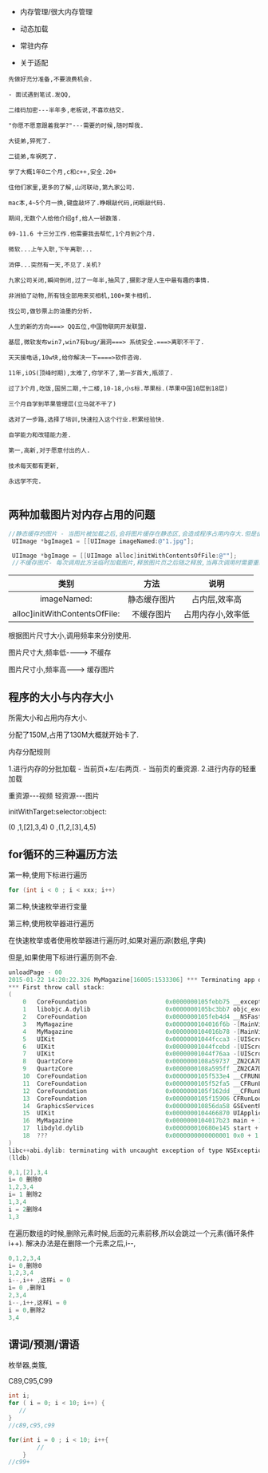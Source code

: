 - 内存管理/很大内存管理

- 动态加载

- 常驻内存

- 关于适配


```
先做好充分准备,不要浪费机会.

- 面试遇到笔试.发QQ,

二维码加密---半年多,老板说,不喜欢结交.

"你愿不愿意跟着我学?"---需要的时候,随时帮我.

大徒弟,猝死了.

二徒弟,车祸死了.

学了大概1年0二个月,c和c++,安全.20+

住他们家里,更多的了解,山河联动,第九家公司.

mac本,4~5个月一换,键盘敲坏了.睁眼敲代码,闭眼敲代码.

期间,无数个人给他介绍gf,给人一顿数落.

09-11.6 十三分工作.他需要我去帮忙,1个月到2个月.

微软...上午入职,下午离职...

消停...突然有一天,不见了.关机?

九家公司关闭,瞬间倒闭,过了一年半,抽风了,摄影才是人生中最有趣的事情.

非洲拍了动物,所有钱全部用来买相机,100+莱卡相机.

找公司,做钞票上的油墨的分析.

人生的新的方向===> QQ五位,中国物联网开发联盟.

基层,微软发布win7,win7有bug/漏洞===> 系统安全.===>离职不干了.

天天接电话,10w块,给你解决一下====>软件咨询.

11年,iOS(顶峰时期),太难了,你学不了,第一岁首大,瓶颈了. 

过了3个月,吃饭,国贸二期,十二楼,10-18,小s标.苹果标.(苹果中国10层到18层)

三个月自学到苹果管理层(立马就不干了)

选对了一步路,选择了培训,快速拉入这个行业.积累经验快.

自学能力和改错能力差.

第一,高新,对于愿意付出的人.

技术每天都有更新,

永远学不完.


```

## 两种加载图片对内存占用的问题

~~~objectivec
//静态缓存的图片 - 当图片被加载之后,会将图片缓存在静态区,会造成程序占用内存大.但是由于是缓存在静态区的图片,所以再次调用图片的时候,无需直接读取.(占内存,效率高)
 UIImage *bgImage1 = [[UIImage imageNamed:@"1.jpg"]; 

 UIImage *bgImage = [[UIImage alloc]initWithContentsOfFile:@""];
 //不缓存图片- 每次调用此方法临时加载图片,释放图片页之后随之释放,当再次调用时需要重新分配新内存以及加载图片(占用内存小,效率低)
~~~

| 类别 | 方法| 说明|
| :-------------: | :------------: |:------:|
| imageNamed: | 静态缓存图片| 占内层,效率高|
| alloc]initWithContentsOfFile: | 不缓存图片 | 占用内存小,效率低|

根据图片尺寸大小,调用频率来分别使用.

图片尺寸大,频率低----> 不缓存

图片尺寸小,频率高---> 缓存图片


## 程序的大小与内存大小

所需大小和占用内存大小.

分配了150M,占用了130M大概就开始卡了.

内存分配规则

1.进行内存的分批加载
	- 当前页+左/右两页.
	- 当前页的重资源.
2.进行内存的轻重加载


重资源---视频
轻资源---图片

initWithTarget:selector:object:


(0 ,1,[2],3,4)
0 ,(1,2,[3],4,5)



## for循环的三种遍历方法

第一种,使用下标进行遍历

~~~objectivec
for (int i < 0 ; i < xxx; i++)
~~~


第二种,快速枚举进行变量

第三种,使用枚举器进行遍历

在快速枚举或者使用枚举器进行遍历时,如果对遍历源(数组,字典)

但是,如果使用下标进行遍历则不会.

~~~objectivec
unloadPage - 00
2015-01-22 14:20:22.326 MyMagazine[16005:1533306] *** Terminating app due to uncaught exception 'NSGenericException', reason: '*** Collection <__NSArrayM: 0x7fbbbaeef190> was mutated while being enumerated.'
*** First throw call stack:
(
	0   CoreFoundation                      0x0000000105febb75 __exceptionPreprocess + 165
	1   libobjc.A.dylib                     0x0000000105bc3bb7 objc_exception_throw + 45
	2   CoreFoundation                      0x0000000105feb4d4 __NSFastEnumerationMutationHandler + 132
	3   MyMagazine                          0x0000000104016f6b -[MainViewController loadPageView] + 971
	4   MyMagazine                          0x0000000104016b78 -[MainViewController scrollViewDidEndDecelerating:] + 168
	5   UIKit                               0x00000001044fcca3 -[UIScrollView(UIScrollViewInternal) _stopScrollDecelerationNotify:] + 277
	6   UIKit                               0x00000001044fcebd -[UIScrollView(UIScrollViewInternal) _stopScrollingNotify:pin:tramplingDragFlags:] + 479
	7   UIKit                               0x00000001044f76aa -[UIScrollView _smoothScrollWithUpdateTime:] + 2896
	8   QuartzCore                          0x0000000108a59737 _ZN2CA7Display15DisplayLinkItem8dispatchEv + 37
	9   QuartzCore                          0x0000000108a595ff _ZN2CA7Display11DisplayLink14dispatch_itemsEyyy + 315
	10  CoreFoundation                      0x0000000105f533e4 __CFRUNLOOP_IS_CALLING_OUT_TO_A_TIMER_CALLBACK_FUNCTION__ + 20
	11  CoreFoundation                      0x0000000105f52fa5 __CFRunLoopDoTimer + 1045
	12  CoreFoundation                      0x0000000105f162dd __CFRunLoopRun + 1901
	13  CoreFoundation                      0x0000000105f15906 CFRunLoopRunSpecific + 470
	14  GraphicsServices                    0x000000010856da58 GSEventRunModal + 161
	15  UIKit                               0x0000000104466870 UIApplicationMain + 1282
	16  MyMagazine                          0x0000000104017b23 main + 115
	17  libdyld.dylib                       0x000000010680e145 start + 1
	18  ???                                 0x0000000000000001 0x0 + 1
)
libc++abi.dylib: terminating with uncaught exception of type NSException
(lldb) 
~~~




~~~objectivec
0,1,[2],3,4
i= 0 删除0
1,2,3,4
i= 1 删除2
1,3,4
i = 2删除4
1,3
~~~

在遍历数组的时候,删除元素时候,后面的元素前移,所以会跳过一个元素(循环条件i++).
解决办法是在删除一个元素之后,i--,


~~~objectivec
0,1,2,3,4
i= 0,删除0
1,2,3,4
i--,i++ ,这样i = 0
i= 0 ,删除1
2,3,4
i--,i++,这样i = 0
i = 0,删除2
3,4
~~~


## 谓词/预测/谓语

枚举器,类簇,

C89,C95,C99

~~~objectivec
int i;
for ( i = 0; i < 10; i++) {
   //
}
//c89,c95,c99
~~~

~~~objectivec
for(int i = 0 ; i < 10; i++{
    	//
    }
//c99+
~~~


    
